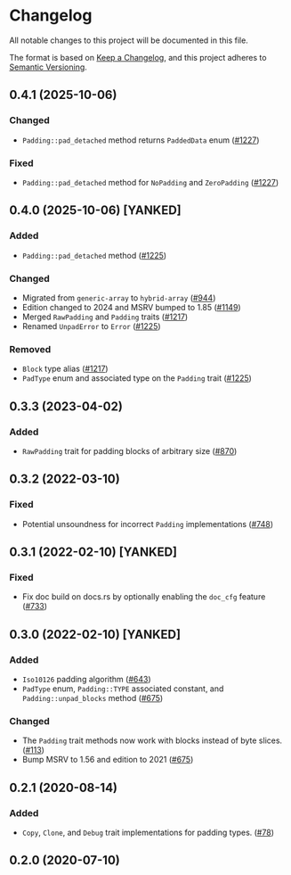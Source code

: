 # Changelog
All notable changes to this project will be documented in this file.

The format is based on [Keep a Changelog](https://keepachangelog.com/en/1.0.0/),
and this project adheres to [Semantic Versioning](https://semver.org/spec/v2.0.0.html).

## 0.4.1 (2025-10-06)
### Changed
- `Padding::pad_detached` method returns `PaddedData` enum ([#1227])

### Fixed
- `Padding::pad_detached` method for `NoPadding` and `ZeroPadding` ([#1227])

[#1227]: https://github.com/RustCrypto/utils/pull/1227

## 0.4.0 (2025-10-06) [YANKED]
### Added
- `Padding::pad_detached` method ([#1225])

### Changed
- Migrated from `generic-array` to `hybrid-array` ([#944])
- Edition changed to 2024 and MSRV bumped to 1.85 ([#1149])
- Merged `RawPadding` and `Padding` traits ([#1217])
- Renamed `UnpadError` to `Error` ([#1225])

### Removed
- `Block` type alias ([#1217])
- `PadType` enum and associated type on the `Padding` trait ([#1225])

[#944]: https://github.com/RustCrypto/utils/pull/944
[#1149]: https://github.com/RustCrypto/utils/pull/1149
[#1217]: https://github.com/RustCrypto/utils/pull/1217
[#1225]: https://github.com/RustCrypto/utils/pull/1225

## 0.3.3 (2023-04-02)
### Added
- `RawPadding` trait for padding blocks of arbitrary size ([#870])

[#870]: https://github.com/RustCrypto/utils/pull/870

## 0.3.2 (2022-03-10)
### Fixed
- Potential unsoundness for incorrect `Padding` implementations ([#748])

[#748]: https://github.com/RustCrypto/utils/pull/748

## 0.3.1 (2022-02-10) [YANKED]
### Fixed
- Fix doc build on docs.rs by optionally enabling the `doc_cfg` feature ([#733])

[#733]: https://github.com/RustCrypto/utils/pull/733

## 0.3.0 (2022-02-10) [YANKED]
### Added
- `Iso10126` padding algorithm ([#643])
- `PadType` enum, `Padding::TYPE` associated constant, and `Padding::unpad_blocks` method ([#675])

### Changed
- The `Padding` trait methods now work with blocks instead of byte slices. ([#113])
- Bump MSRV to 1.56 and edition to 2021  ([#675])

[#113]: https://github.com/RustCrypto/utils/pull/113
[#643]: https://github.com/RustCrypto/utils/pull/643
[#675]: https://github.com/RustCrypto/utils/pull/675

## 0.2.1 (2020-08-14)
### Added
- `Copy`, `Clone`, and `Debug` trait implementations for padding types. ([#78])

[#78]: https://github.com/RustCrypto/utils/pull/78

## 0.2.0 (2020-07-10)

